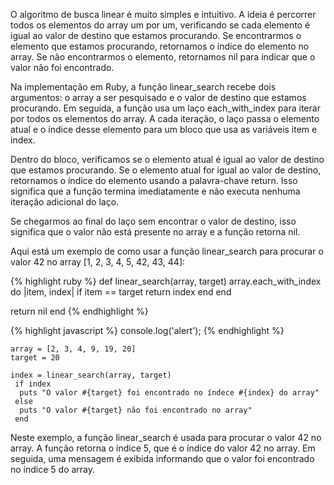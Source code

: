 

O algoritmo de busca linear é muito simples e intuitivo. A ideia é percorrer todos os elementos do array um por um, verificando se cada elemento é igual ao valor de destino que estamos procurando. Se encontrarmos o elemento que estamos procurando, retornamos o índice do elemento no array. Se não encontrarmos o elemento, retornamos nil para indicar que o valor não foi encontrado.

Na implementação em Ruby, a função linear_search recebe dois argumentos: o array a ser pesquisado e o valor de destino que estamos procurando. Em seguida, a função usa um laço each_with_index para iterar por todos os elementos do array. A cada iteração, o laço passa o elemento atual e o índice desse elemento para um bloco que usa as variáveis item e index.

Dentro do bloco, verificamos se o elemento atual é igual ao valor de destino que estamos procurando. Se o elemento atual for igual ao valor de destino, retornamos o índice do elemento usando a palavra-chave return. Isso significa que a função termina imediatamente e não executa nenhuma iteração adicional do laço.

Se chegarmos ao final do laço sem encontrar o valor de destino, isso significa que o valor não está presente no array e a função retorna nil.

Aqui está um exemplo de como usar a função linear_search para procurar o valor 42 no array [1, 2, 3, 4, 5, 42, 43, 44]:

{% highlight ruby %}
def linear_search(array, target)
  array.each_with_index do |item, index|
    if item == target
      return index
    end
  end

  return nil 
end
{% endhighlight %}

{% highlight javascript %}
console.log('alert');
{% endhighlight %}

```
array = [2, 3, 4, 9, 19, 20]
target = 20

index = linear_search(array, target)
 if index 
  puts "O valor #{target} foi encontrado no índece #{index} do array"
 else
  puts "O valor #{target} não foi encontrado no array"
 end

 ```
 Neste exemplo, a função linear_search é usada para procurar o valor 42 no array. A função retorna o índice 5, que é o índice do valor 42 no array. Em seguida, uma mensagem é exibida informando que o valor foi encontrado no índice 5 do array.